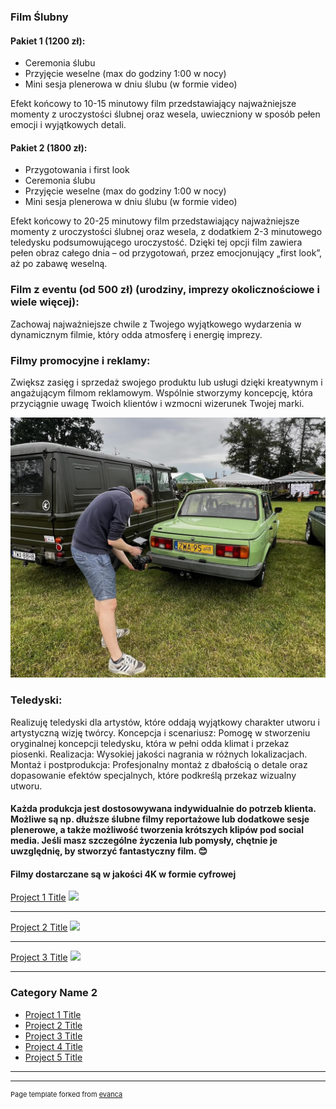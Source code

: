 ### Film Ślubny

#### Pakiet 1 (1200 zł):
* Ceremonia ślubu
* Przyjęcie weselne (max do godziny 1:00 w nocy)
* Mini sesja plenerowa w dniu ślubu (w formie video)

Efekt końcowy to 10-15 minutowy film przedstawiający najważniejsze momenty z uroczystości ślubnej oraz wesela, uwieczniony w sposób pełen emocji i wyjątkowych detali.


#### Pakiet 2 (1800 zł):
* Przygotowania i first look
* Ceremonia ślubu
* Przyjęcie weselne (max do godziny 1:00 w nocy)
* Mini sesja plenerowa w dniu ślubu (w formie video)

Efekt końcowy to 20-25 minutowy film przedstawiający najważniejsze momenty z uroczystości ślubnej oraz wesela, z dodatkiem 2-3 minutowego teledysku podsumowującego uroczystość. Dzięki tej opcji film zawiera pełen obraz całego dnia – od przygotowań, przez emocjonujący „first look”, aż po zabawę weselną.


### Film z eventu (od 500 zł) (urodziny, imprezy okolicznościowe i wiele więcej):

Zachowaj najważniejsze chwile z Twojego wyjątkowego wydarzenia w dynamicznym filmie, który odda atmosferę i energię imprezy.


### Filmy promocyjne i reklamy:

Zwiększ zasięg i sprzedaż swojego produktu lub usługi dzięki kreatywnym i angażującym filmom reklamowym.
Wspólnie stworzymy koncepcję, która przyciągnie uwagę Twoich klientów i wzmocni wizerunek Twojej marki.

<img src="images/fota.jpeg?raw=true"/>

### Teledyski:

Realizuję teledyski dla artystów, które oddają wyjątkowy charakter utworu i artystyczną wizję twórcy.
Koncepcja i scenariusz: Pomogę w stworzeniu oryginalnej koncepcji teledysku, która w pełni odda klimat i przekaz piosenki.
Realizacja: Wysokiej jakości nagrania w różnych lokalizacjach.
Montaż i postprodukcja: Profesjonalny montaż z dbałością o detale oraz dopasowanie efektów specjalnych, które podkreślą przekaz wizualny utworu.


#### Każda produkcja jest dostosowywana indywidualnie do potrzeb klienta. Możliwe są np. dłuższe ślubne filmy reportażowe lub dodatkowe sesje plenerowe, a także możliwość tworzenia krótszych klipów pod social media. Jeśli masz szczególne życzenia lub pomysły, chętnie je uwzględnię, by stworzyć fantastyczny film. 😊


#### Filmy dostarczane są w jakości 4K w formie cyfrowej























[Project 1 Title](/sample_page)
<img src="images/dummy_thumbnail.jpg?raw=true"/>

---
[Project 2 Title](/pdf/sample_presentation.pdf)
<img src="images/dummy_thumbnail.jpg?raw=true"/>

---
[Project 3 Title](http://example.com/)
<img src="images/dummy_thumbnail.jpg?raw=true"/>

---

### Category Name 2

- [Project 1 Title](http://example.com/)
- [Project 2 Title](http://example.com/)
- [Project 3 Title](http://example.com/)
- [Project 4 Title](http://example.com/)
- [Project 5 Title](http://example.com/)

---




---
<p style="font-size:11px">Page template forked from <a href="https://github.com/evanca/quick-portfolio">evanca</a></p>
<!-- Remove above link if you don't want to attibute -->
